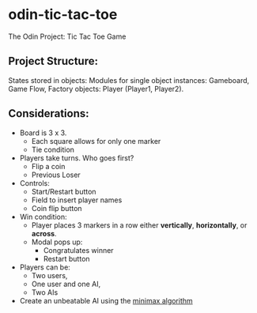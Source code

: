 # odin-tic-tac-toe

The Odin Project: Tic Tac Toe Game

## Project Structure:

States stored in objects:
Modules for single object instances: Gameboard, Game Flow,
Factory objects: Player (Player1, Player2).

## Considerations:

- Board is 3 x 3.
  - Each square allows for only one marker
  - Tie condition
- Players take turns. Who goes first?
  - Flip a coin
  - Previous Loser
- Controls:
  - Start/Restart button
  - Field to insert player names
  - Coin flip button
- Win condition:
  - Player places 3 markers in a row either **vertically**, **horizontally**, or **across**.
  - Modal pops up:
    - Congratulates winner
    - Restart button
- Players can be:
  - Two users,
  - One user and one AI,
  - Two AIs
- Create an unbeatable AI using the [minimax algorithm](https://en.wikipedia.org/wiki/Minimax)
